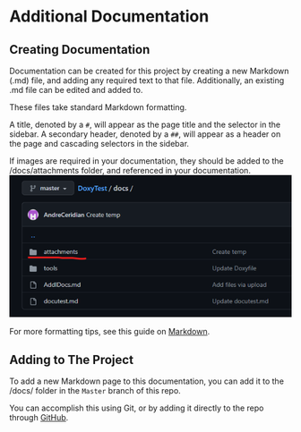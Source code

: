 # Additional Documentation

## Creating Documentation

Documentation can be created for this project by creating a new Markdown (.md) file, and adding any required text to that file. Additionally, an existing .md file can be edited and added to. 

These files take standard Markdown formatting. 

A title, denoted by a `#`, will appear as the page title and the selector in the sidebar. 
A secondary header, denoted by a `##`, will appear as a header on the page and cascading selectors in the sidebar.

If images are required in your documentation, they should be added to the /docs/attachments folder, and referenced in your documentation. 
![](./attachments/attachments.png "Attachment Directory")

For more formatting tips, see this guide on [Markdown](https://learnxinyminutes.com/docs/markdown/). 

## Adding to The Project
To add a new Markdown page to this documentation, you can add it to the /docs/ folder in the `Master` branch of this repo. 

You can accomplish this using Git, or by adding it directly to the repo through [GitHub](https://docs.github.com/en/repositories/working-with-files/managing-files/adding-a-file-to-a-repository).
